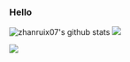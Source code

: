 ### Hello
![zhanruix07's github stats](https://github-readme-stats.vercel.app/api?username=zhanruix07&show_icons=true&theme=vue) 
[![](https://activity-graph.herokuapp.com/graph?username=zhanruix07&theme=dracula)](https://github.com/ashutosh00710/github-readme-activity-graph)

![](https://github-readme-stats.vercel.app/api/top-langs/?username=zhanruix07&layout=compact&langs_count=6)




